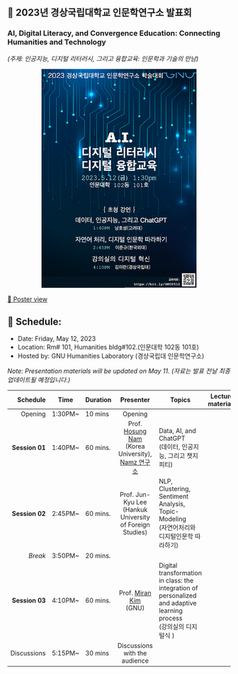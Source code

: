 ## 🌿 2023년 경상국립대학교 인문학연구소 발표회
### AI, Digital Literacy, and Convergence Education: Connecting Humanities and Technology
_(주제: 인공지능, 디지털 리터러시, 그리고 융합교육: 인문학과 기술의 만남)_

<p align="center">
  <img src="poster_small.png" width="350" title="hover text">
</p>

[🔎 Poster view](https://github.com/MK316/workshops/blob/main/20230512_GNU/images/GNU0523_poster.png)
## 🌱 Schedule:
+ Date: Friday, May 12, 2023
+ Location: Rm# 101, Humanities bldg#102.(인문대학 102동 101호)
+ Hosted by: GNU Humanities Laboratory (경상국립대 인문학연구소)

_Note: Presentation materials will be updated on May 11. (자료는 발표 전날 최종 업데이트될 예정입니다.)_

|Schedule | Time | Duration | Presenter | Topics | Lecture materials |
|--:|--|--|:--:|--|--|
|Opening| 1:30PM~ | 10 mins | Opening |  ||
|**Session 01** |1:40PM~  | 60 mins.| Prof. [Hosung Nam](https://github.com/hsnam95) <Br>(Korea University),<br>[Namz 연구소](https://www.youtube.com/@namz8170/featured) |  Data, AI, and ChatGPT <br>(데이터, 인공지능, 그리고 챗지피티) | |
|**Session 02** |2:45PM~  | 60 mins.| Prof. Jun-Kyu Lee <br>(Hankuk University of Foreign Studies) |NLP, Clustering, Sentiment Analysis, Topic-Modeling <br>(자연어처리와 디지털인문학 따라하기) ||
|_Break_| 3:50PM~  |20 mins.  |||
|**Session 03** |4:10PM~ | 60 mins.| Prof. [Miran Kim](https://github.com/MK316) <br>(GNU) | Digital transformation in class: the integration of personalized and adaptive learning process <br>(강의실의 디지털식 ) ||
| Discussions| 5:15PM~ | 30 mins| Discussions with the audience | ||


